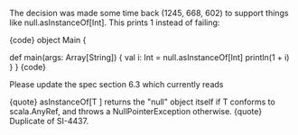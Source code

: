 The decision was made some time back (1245, 668, 602) to support things like null.asInstanceOf[Int]. This prints 1 instead of failing:

{code}
object Main {

  def main(args: Array[String]) {
    val i: Int = null.asInstanceOf[Int]
    println(1 + i)
  }
}
{code}

Please update the spec section 6.3 which currently reads

{quote}
asInstanceOf[T ] returns the "null" object itself if T conforms to
scala.AnyRef, and throws a NullPointerException otherwise.
{quote}
Duplicate of SI-4437.
